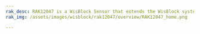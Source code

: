 ```yaml
---
rak_desc: RAK12047 is a WisBlock Sensor that extends the WisBlock system with a SGP40 from SENSIRION. A ready-to-use SW library and tutorial make it easy to build a Volatile Organic Compounds (VOC) sensor intended for air quality data acquisition system.
rak_img: /assets/images/wisblock/rak12047/overview/RAK12047_home.png

---
```


<rk-redirect to="/Product-Categories/WisBlock/RAK12047/Overview/" />
